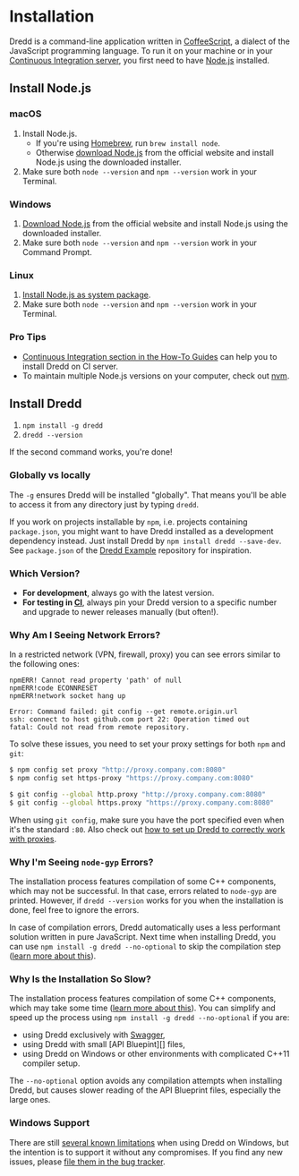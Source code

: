 # Installation

Dredd is a command-line application written in [CoffeeScript][], a dialect of the JavaScript programming language. To run it on your machine or in your [Continuous Integration server][CI], you first need to have [Node.js][] installed.

<a name="install-nodejs"></a><!-- legacy MkDocs anchor -->

## Install Node.js

### macOS

1. Install Node.js.
    - If you're using [Homebrew][], run `brew install node`.
    - Otherwise [download Node.js][Download Node.js] from the official website and install Node.js using the downloaded installer.
2. Make sure both `node --version` and `npm --version` work in your Terminal.

### Windows

1. [Download Node.js][] from the official website and install Node.js using the downloaded installer.
2. Make sure both `node --version` and `npm --version` work in your Command Prompt.

### Linux

1. [Install Node.js as system package][].
2. Make sure both `node --version` and `npm --version` work in your Terminal.

### Pro Tips

- [Continuous Integration section in the How-To Guides](how-to-guides.md#continuous-integration) can help you to install Dredd on CI server.
- To maintain multiple Node.js versions on your computer, check out [nvm][].

## Install Dredd

1. `npm install -g dredd`
2. `dredd --version`

If the second command works, you're done!

### Globally vs locally

The `-g` ensures Dredd will be installed "globally". That means you'll be able to access it from any directory just by typing `dredd`.

If you work on projects installable by `npm`, i.e. projects containing `package.json`, you might want to have Dredd installed as a development dependency instead. Just install Dredd by `npm install dredd --save-dev`. See `package.json` of the [Dredd Example][] repository for inspiration.

### Which Version?

- **For development**, always go with the latest version.
- **For testing in [CI][]**, always pin your Dredd version to a specific number and upgrade to newer releases manually (but often!).

### Why Am I Seeing Network Errors?

In a restricted network (VPN, firewall, proxy) you can see errors similar to the following ones:

```text
npmERR! Cannot read property 'path' of null
npmERR!code ECONNRESET
npmERR!network socket hang up
```

```text
Error: Command failed: git config --get remote.origin.url
ssh: connect to host github.com port 22: Operation timed out
fatal: Could not read from remote repository.
```

To solve these issues, you need to set your proxy settings for both `npm` and `git`:

```sh
$ npm config set proxy "http://proxy.company.com:8080"
$ npm config set https-proxy "https://proxy.company.com:8080"

$ git config --global http.proxy "http://proxy.company.com:8080"
$ git config --global https.proxy "https://proxy.company.com:8080"
```

When using `git config`, make sure you have the port specified even
when it's the standard `:80`. Also check out
[how to set up Dredd to correctly work with proxies][Dredd Proxy].

### Why I'm Seeing `node-gyp` Errors?

The installation process features compilation of some C++ components, which may not be successful. In that case, errors related to `node-gyp` are printed. However, if `dredd --version` works for you when the installation is done, feel free to ignore the errors.

In case of compilation errors, Dredd automatically uses a less performant solution written in pure JavaScript. Next time when installing Dredd, you can use `npm install -g dredd --no-optional` to skip the compilation step ([learn more about this][C++11 vs JS]).

### Why Is the Installation So Slow?

The installation process features compilation of some C++ components, which may take some time ([learn more about this][C++11 vs JS]). You can simplify and speed up the process using `npm install -g dredd --no-optional` if you are:

- using Dredd exclusively with [Swagger][],
- using Dredd with small [API Bluepint][] files,
- using Dredd on Windows or other environments with complicated C++11 compiler setup.

The `--no-optional` option avoids any compilation attempts when installing Dredd, but causes slower reading of the API Blueprint files, especially the large ones.

### Windows Support

There are still [several known limitations][Windows Issues] when using Dredd on Windows, but the intention is to support it without any compromises. If you find any new issues, please [file them in the bug tracker][New Issue].


[API Blueprint]: https://apiblueprint.org/
[Swagger]: http://swagger.io/

[CoffeeScript]: http://coffeescript.org/
[CI]: how-to-guides.md#continuous-integration

[Windows Issues]: https://github.com/apiaryio/dredd/issues?utf8=%E2%9C%93&q=is%3Aissue%20is%3Aopen%20label%3AWindows%20
[New Issue]: https://github.com/apiaryio/dredd/issues/new

[Homebrew]: https://brew.sh/
[Node.js]: https://nodejs.org/en/
[nvm]: https://github.com/creationix/nvm
[Download Node.js]: https://nodejs.org/en/download/
[Install Node.js as system package]: https://nodejs.org/en/download/package-manager/

[C++11 vs JS]: contributing.md#compiled-vs-pure-javascript
[Dredd Proxy]: how-it-works.md#using-http-s-proxy
[Dredd Example]: https://github.com/apiaryio/dredd-example/
